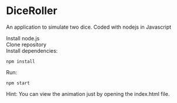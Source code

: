 # DiceRoller
An application to simulate two dice. Coded with nodejs in Javascript

Install node.js <br/>
Clone repository <br/>
Install dependencies: <br/>
```shell
npm install
```
Run:
```shell
npm start
```

Hint:
You can view the animation just by opening the index.html file.
